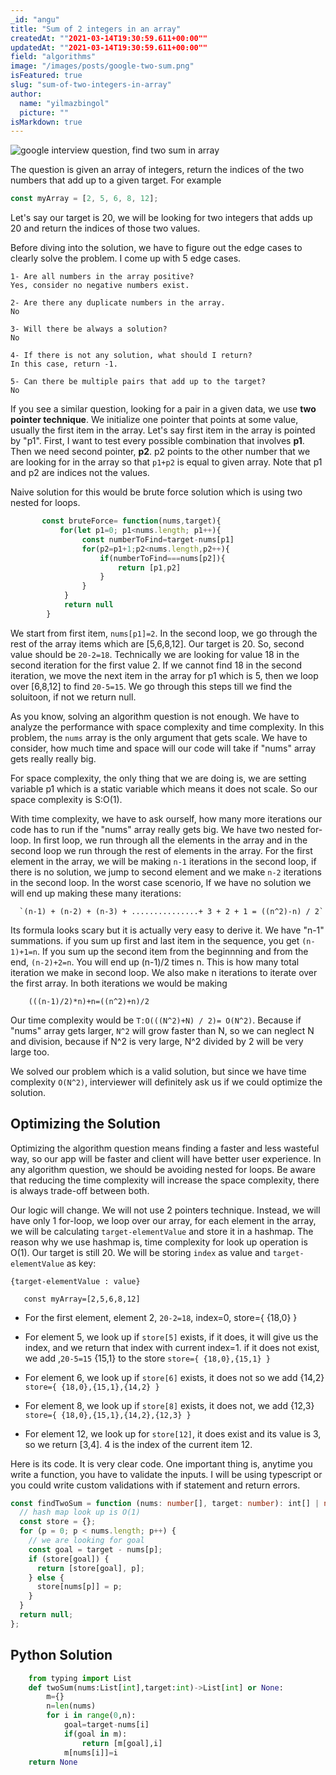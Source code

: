 ```yaml
---
_id: "angu"
title: "Sum of 2 integers in an array"
createdAt: ""2021-03-14T19:30:59.611+00:00""
updatedAt: ""2021-03-14T19:30:59.611+00:00""
field: "algorithms"
image: "/images/posts/google-two-sum.png"
isFeatured: true
slug: "sum-of-two-integers-in-array"
author:
  name: "yilmazbingol"
  picture: ""
isMarkdown: true
---
```


![google interview question, find two sum in array](google-two-sum.png)

The question is given an array of integers, return the indices of the two numbers that add up to a given target. For example

```js
const myArray = [2, 5, 6, 8, 12];
```

Let's say our target is 20, we will be looking for two integers that adds up 20 and return the indices of those two values.

Before diving into the solution, we have to figure out the edge cases to clearly solve the problem. I come up with 5 edge cases.

    1- Are all numbers in the array positive?
    Yes, consider no negative numbers exist.

    2- Are there any duplicate numbers in the array.
    No

    3- Will there be always a solution?
    No

    4- If there is not any solution, what should I return?
    In this case, return -1.

    5- Can there be multiple pairs that add up to the target?
    No

If you see a similar question, looking for a pair in a given data, we use **two pointer technique**. We initialize one pointer that points at some value, usually the first item in the array. Let's say first item in the array is pointed by "p1". First, I want to test every possible combination that involves **p1**. Then we need second pointer, **p2**. p2 points to the other number that we are looking for in the array so that `p1+p2` is equal to given array. Note that p1 and p2 are indices not the values.

Naive solution for this would be brute force solution which is using two nested for loops.

```js
       const bruteForce= function(nums,target){
           for(let p1=0; p1<nums.length; p1++){
                const numberToFind=target-nums[p1]
                for(p2=p1+1;p2<nums.length,p2++){
                    if(numberToFind===nums[p2]){
                        return [p1,p2]
                    }
                }
            }
            return null
        }
```

We start from first item, `nums[p1]=2`. In the second loop, we go through the rest of the array items which are [5,6,8,12]. Our target is 20. So, second value should be `20-2=18`. Technically we are looking for value 18 in the second iteration for the first value 2. If we cannot find 18 in the second iteration, we move the next item in the array for p1 which is 5, then we loop over [6,8,12] to find `20-5=15`. We go through this steps till we find the soluitoon, if not we return null.

As you know, solving an algorithm question is not enough. We have to analyze the performance with space complexity and time complexity. In this problem, the `nums` array is the only argument that gets scale. We have to consider, how much time and space will our code will take if "nums" array gets really really big.

For space complexity, the only thing that we are doing is, we are setting variable p1 which is a static variable which means it does not scale. So our space complexity is S:O(1).

With time complexity, we have to ask ourself, how many more iterations our code has to run if the "nums" array really gets big. We have two nested for-loop. In first loop, we run through all the elements in the array and in the second loop we run through the rest of elements in the array. For the first element in the array, we will be making `n-1` iterations in the second loop, if there is no solution, we jump to second element and we make `n-2` iterations in the second loop. In the worst case scenorio, If we have no solution we will end up making these many iterations:

      `(n-1) + (n-2) + (n-3) + ...............+ 3 + 2 + 1 = ((n^2)-n) / 2`

Its formula looks scary but it is actually very easy to derive it. We have "n-1" summations. if you sum up first and last item in the sequence, you get `(n-1)+1=n`. If you sum up the second item from the beginnning and from the end, `(n-2)+2=n`. You will end up (n-1)/2 times n. This is how many total iteration we make in second loop. We also make n iterations to iterate over the first array. In both iterations we would be making

        (((n-1)/2)*n)+n=((n^2)+n)/2

Our time complexity would be `T:O(((N^2)+N) / 2)= O(N^2)`. Because if "nums" array gets larger, `N^2` will grow faster than N, so we can neglect N and division, because if N^2 is very large, N^2 divided by 2 will be very large too.

We solved our problem which is a valid solution, but since we have time complexity `O(N^2)`, interviewer will definitely ask us if we could optimize the solution.

## Optimizing the Solution

Optimizing the algorithm question means finding a faster and less wasteful way, so our app will be faster and client will have better user experience. In any algorithm question, we should be avoiding nested for loops. Be aware that reducing the time complexity will increase the space complexity, there is always trade-off between both.

Our logic will change. We will not use 2 pointers technique. Instead, we will have only 1 for-loop, we loop over our array, for each element in the array, we will be calculating `target-elementValue` and store it in a hashmap. The reason why we use hashmap is, time complexity for look up operation is O(1). Our target is still 20. We will be storing `index` as value and `target-elementValue` as key:

`{target-elementValue : value}`

       const myArray=[2,5,6,8,12]

- For the first element, element 2, `20-2=18`, index=0, store={ {18,0} }

- For element 5, we look up if `store[5]` exists, if it does, it will give us the index, and we return that index with current index=1. if it does not exist, we add ,`20-5=15` {15,1} to the store
  `store={ {18,0},{15,1} }`

- For element 6, we look up if `store[6]` exists, it does not so we add {14,2} `store={ {18,0},{15,1},{14,2} }`

- For element 8, we look up if `store[8]` exists, it does not, we add {12,3}
  `store={ {18,0},{15,1},{14,2},{12,3} }`

- For element 12, we look up for `store[12]`, it does exist and its value is 3, so we return [3,4]. 4 is the index of the current item 12.

Here is its code. It is very clear code. One important thing is, anytime you write a function, you have to validate the inputs. I will be using typescript or you could write custom validations with if statement and return errors.

```ts
const findTwoSum = function (nums: number[], target: number): int[] | null {
  // hash map look up is O(1)
  const store = {};
  for (p = 0; p < nums.length; p++) {
    // we are looking for goal
    const goal = target - nums[p];
    if (store[goal]) {
      return [store[goal], p];
    } else {
      store[nums[p]] = p;
    }
  }
  return null;
};
```

## Python Solution

```py
    from typing import List
    def twoSum(nums:List[int],target:int)->List[int] or None:
        m={}
        n=len(nums)
        for i in range(0,n):
            goal=target-nums[i]
            if(goal in m):
                return [m[goal],i]
            m[nums[i]]=i
    return None
```

